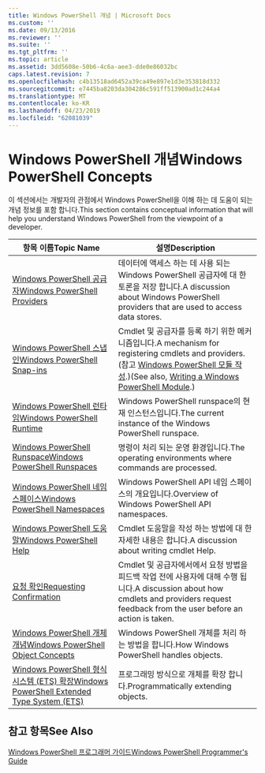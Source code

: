 ```yaml
---
title: Windows PowerShell 개념 | Microsoft Docs
ms.custom: ''
ms.date: 09/13/2016
ms.reviewer: ''
ms.suite: ''
ms.tgt_pltfrm: ''
ms.topic: article
ms.assetid: 3dd5608e-50b6-4c6a-aee3-dde0e86032bc
caps.latest.revision: 7
ms.openlocfilehash: c4b13518ad6452a39ca49e897e1d3e353818d332
ms.sourcegitcommit: e7445ba8203da304286c591ff513900ad1c244a4
ms.translationtype: MT
ms.contentlocale: ko-KR
ms.lasthandoff: 04/23/2019
ms.locfileid: "62081039"
---
```

# <a name="windows-powershell-concepts"></a><span data-ttu-id="ef201-102">Windows PowerShell 개념</span><span class="sxs-lookup"><span data-stu-id="ef201-102">Windows PowerShell Concepts</span></span>

<span data-ttu-id="ef201-103">이 섹션에서는 개발자의 관점에서 Windows PowerShell을 이해 하는 데 도움이 되는 개념 정보를 포함 합니다.</span><span class="sxs-lookup"><span data-stu-id="ef201-103">This section contains conceptual information that will help you understand Windows PowerShell from the viewpoint of a developer.</span></span>

|<span data-ttu-id="ef201-104">항목 이름</span><span class="sxs-lookup"><span data-stu-id="ef201-104">Topic Name</span></span>|<span data-ttu-id="ef201-105">설명</span><span class="sxs-lookup"><span data-stu-id="ef201-105">Description</span></span>|
|----------------|-----------------|
|[<span data-ttu-id="ef201-106">Windows PowerShell 공급자</span><span class="sxs-lookup"><span data-stu-id="ef201-106">Windows PowerShell Providers</span></span>](http://msdn.microsoft.com/en-us/a65c5c75-1131-4ade-90d3-a613dbe620e9)|<span data-ttu-id="ef201-107">데이터에 액세스 하는 데 사용 되는 Windows PowerShell 공급자에 대 한 토론을 저장 합니다.</span><span class="sxs-lookup"><span data-stu-id="ef201-107">A discussion about Windows PowerShell providers that are used to access data stores.</span></span>|
|[<span data-ttu-id="ef201-108">Windows PowerShell 스냅인</span><span class="sxs-lookup"><span data-stu-id="ef201-108">Windows PowerShell Snap-ins</span></span>](http://msdn.microsoft.com/en-us/20e081a9-522c-48bf-9f21-faaf8cca2e82)|<span data-ttu-id="ef201-109">Cmdlet 및 공급자를 등록 하기 위한 메커니즘입니다.</span><span class="sxs-lookup"><span data-stu-id="ef201-109">A mechanism for registering cmdlets and providers.</span></span> <span data-ttu-id="ef201-110">(참고 [Windows PowerShell 모듈 작성](../module/writing-a-windows-powershell-module.md).)</span><span class="sxs-lookup"><span data-stu-id="ef201-110">(See also, [Writing a Windows PowerShell Module](../module/writing-a-windows-powershell-module.md).)</span></span>|
|[<span data-ttu-id="ef201-111">Windows PowerShell 런타임</span><span class="sxs-lookup"><span data-stu-id="ef201-111">Windows PowerShell Runtime</span></span>](http://msdn.microsoft.com/en-us/949f06e8-0224-4cd3-bbad-a0cebbb5dec8)|<span data-ttu-id="ef201-112">Windows PowerShell runspace의 현재 인스턴스입니다.</span><span class="sxs-lookup"><span data-stu-id="ef201-112">The current instance of the Windows PowerShell runspace.</span></span>|
|[<span data-ttu-id="ef201-113">Windows PowerShell Runspace</span><span class="sxs-lookup"><span data-stu-id="ef201-113">Windows PowerShell Runspaces</span></span>](http://msdn.microsoft.com/en-us/a1582cfe-f06d-4aff-adc6-71f49a860ce9)|<span data-ttu-id="ef201-114">명령이 처리 되는 운영 환경입니다.</span><span class="sxs-lookup"><span data-stu-id="ef201-114">The operating environments where commands are processed.</span></span>|
|[<span data-ttu-id="ef201-115">Windows PowerShell 네임 스페이스</span><span class="sxs-lookup"><span data-stu-id="ef201-115">Windows PowerShell Namespaces</span></span>](http://msdn.microsoft.com/en-us/04bd2841-e90c-47d2-8a1f-3aeb3df35176)|<span data-ttu-id="ef201-116">Windows PowerShell API 네임 스페이스의 개요입니다.</span><span class="sxs-lookup"><span data-stu-id="ef201-116">Overview of Windows PowerShell API namespaces.</span></span>|
|[<span data-ttu-id="ef201-117">Windows PowerShell 도움말</span><span class="sxs-lookup"><span data-stu-id="ef201-117">Windows PowerShell Help</span></span>](http://msdn.microsoft.com/en-us/097b7c1c-a056-4b36-9c86-65b2ee702fc7)|<span data-ttu-id="ef201-118">Cmdlet 도움말을 작성 하는 방법에 대 한 자세한 내용은 합니다.</span><span class="sxs-lookup"><span data-stu-id="ef201-118">A discussion about writing cmdlet Help.</span></span>|
|[<span data-ttu-id="ef201-119">요청 확인</span><span class="sxs-lookup"><span data-stu-id="ef201-119">Requesting Confirmation</span></span>](../cmdlet/requesting-confirmation-from-cmdlets.md)|<span data-ttu-id="ef201-120">Cmdlet 및 공급자에서에서 요청 방법을 피드백 작업 전에 사용자에 대해 수행 됩니다.</span><span class="sxs-lookup"><span data-stu-id="ef201-120">A discussion about how cmdlets and providers request feedback from the user before an action is taken.</span></span>|
|[<span data-ttu-id="ef201-121">Windows PowerShell 개체 개념</span><span class="sxs-lookup"><span data-stu-id="ef201-121">Windows PowerShell Object Concepts</span></span>](http://msdn.microsoft.com/en-us/a1449178-b6fd-4ca8-a5e1-d747c2c54181)|<span data-ttu-id="ef201-122">Windows PowerShell 개체를 처리 하는 방법을 합니다.</span><span class="sxs-lookup"><span data-stu-id="ef201-122">How Windows PowerShell handles objects.</span></span>|
|[<span data-ttu-id="ef201-123">Windows PowerShell 형식 시스템 (ETS) 확장</span><span class="sxs-lookup"><span data-stu-id="ef201-123">Windows PowerShell Extended Type System (ETS)</span></span>](http://msdn.microsoft.com/en-us/12700631-be23-4e6b-9bf0-81ea0d166353)|<span data-ttu-id="ef201-124">프로그래밍 방식으로 개체를 확장 합니다.</span><span class="sxs-lookup"><span data-stu-id="ef201-124">Programmatically extending objects.</span></span>|

## <a name="see-also"></a><span data-ttu-id="ef201-125">참고 항목</span><span class="sxs-lookup"><span data-stu-id="ef201-125">See Also</span></span>

[<span data-ttu-id="ef201-126">Windows PowerShell 프로그래머 가이드</span><span class="sxs-lookup"><span data-stu-id="ef201-126">Windows PowerShell Programmer's Guide</span></span>](./windows-powershell-programmer-s-guide.md)